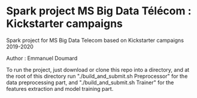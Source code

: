 # Spark project MS Big Data Télécom : Kickstarter campaigns

Spark project for MS Big Data Telecom based on Kickstarter campaigns 2019-2020

Author : Emmanuel Doumard

To run the project, just download or clone this repo into a directory, and at the root of this directory run "./build_and_submit.sh Preprocessor" for the data preprocessing part, and "./build_and_submit.sh Trainer" for the features extraction and model training part.
